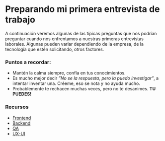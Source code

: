 # Preparando mi primera entrevista de trabajo

A continuación veremos algunas de las típicas preguntas que nos podrían preguntar cuando nos enfrentamos a nuestras primeras entrevistas laborales. Algunas pueden variar dependiendo de la empresa, de la tecnología que estén solicitando, otros factores.

### Puntos a recordar:

- Mantén la calma siempre, confía en tus conocimientos.
- Es mucho mejor decir _”No se la respuesta, pero la puedo investigar”_, a intentar inventar una. Créeme, eso se nota y no ayuda mucho.
- Probablemente te rechacen muchas veces, pero no te desanimes. **TU PUEDES!**

### Recursos

- [Frontend](https://github.com/Proskynete/Conseguir-Trabajo-TI/blob/main/entrevistas/frontend.md)
- [Backend](https://github.com/Proskynete/Conseguir-Trabajo-TI/blob/main/entrevistas/backend.md)
- [QA](https://github.com/Proskynete/Conseguir-Trabajo-TI/blob/main/entrevistas/qa.md)
- [UX-UI](https://github.com/Proskynete/Conseguir-Trabajo-TI/blob/main/entrevistas/ux-ui.md)
